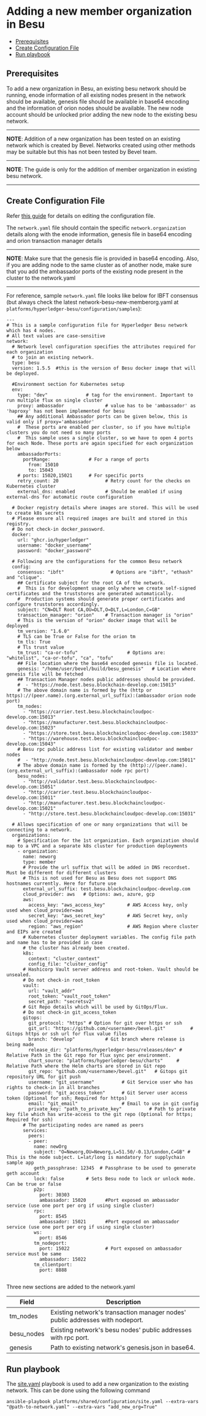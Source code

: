 [//]: # (##############################################################################################)
[//]: # (Copyright Accenture. All Rights Reserved.)
[//]: # (SPDX-License-Identifier: Apache-2.0)
[//]: # (##############################################################################################)

<a name = "adding-new-member-org-to-existing-network-in-besu"></a>
# Adding a new member organization in Besu

  - [Prerequisites](#prerequisites)
  - [Create Configuration File](#create-configuration-file)
  - [Run playbook](#run-playbook)

<a name = "prerequisites"></a>
## Prerequisites
To add a new organization in Besu, an existing besu network should be running, enode information of all existing nodes present in the network should be available, genesis file should be available in base64 encoding and the information of orion nodes should be available. The new node account should be unlocked prior adding the new node to the existing besu network. 

---
**NOTE**: Addition of a new organization has been tested on an existing network which is created by Bevel. Networks created using other methods may be suitable but this has not been tested by Bevel team.

---

**NOTE**: The guide is only for the addition of member organization in existing besu network.

---

<a name = "create_config_file"></a>
## Create Configuration File

Refer [this guide](./besu_networkyaml.md) for details on editing the configuration file.

The `network.yaml` file should contain the specific `network.organization` details along with the enode information, genesis file in base64 encoding and orion transaction manager details

---
**NOTE**: Make sure that the genesis flie is provided in base64 encoding. Also, if you are adding node to the same cluster as of another node, make sure that you add the ambassador ports of the existing node present in the cluster to the network.yaml

---
For reference, sample `network.yaml` file looks like below for IBFT consensus (but always check the latest network-besu-new-memberorg.yaml at `platforms/hyperledger-besu/configuration/samples`):

```
---
# This is a sample configuration file for Hyperledger Besu network which has 4 nodes.
# All text values are case-sensitive
network:
  # Network level configuration specifies the attributes required for each organization
  # to join an existing network.
  type: besu
  version: 1.5.5  #this is the version of Besu docker image that will be deployed.

  #Environment section for Kubernetes setup
  env:
    type: "dev"              # tag for the environment. Important to run multiple flux on single cluster
    proxy: ambassador               # value has to be 'ambassador' as 'haproxy' has not been implemented for besu
    ## Any additional Ambassador ports can be given below, this is valid only if proxy='ambassador'
    #  These ports are enabled per cluster, so if you have multiple clusters you do not need so many ports
    #  This sample uses a single cluster, so we have to open 4 ports for each Node. These ports are again specified for each organization below
    ambassadorPorts:
      portRange:              # For a range of ports 
        from: 15010 
        to: 15043
    # ports: 15020,15021      # For specific ports 
    retry_count: 20                 # Retry count for the checks on Kubernetes cluster
    external_dns: enabled           # Should be enabled if using external-dns for automatic route configuration
  
  # Docker registry details where images are stored. This will be used to create k8s secrets
  # Please ensure all required images are built and stored in this registry. 
  # Do not check-in docker_password.
  docker:
    url: "ghcr.io/hyperledger"
    username: "docker_username"
    password: "docker_password"
  
  # Following are the configurations for the common Besu network
  config:    
    consensus: "ibft"                 # Options are "ibft", "ethash" and "clique".
    ## Certificate subject for the root CA of the network. 
    #  This is for development usage only where we create self-signed certificates and the truststores are generated automatically.
    #  Production systems should generate proper certificates and configure truststores accordingly.
    subject: "CN=DLT Root CA,OU=DLT,O=DLT,L=London,C=GB"
    transaction_manager: "orion"    # Transaction manager is "orion"
    # This is the version of "orion" docker image that will be deployed
    tm_version: "1.6.0"               
    # TLS can be True or False for the orion tm
    tm_tls: True
    # Tls trust value
    tm_trust: "ca-or-tofu"                  # Options are: "whitelist", "ca-or-tofu", "ca", "tofu"
    ## File location where the base64 encoded genesis file is located.
    genesis: "/home/user/bevel/build/besu_genesis"   # Location where genesis file will be fetched
    ## Transaction Manager nodes public addresses should be provided.
    #  - "https://node.test.besu.blockchain-develop.com:15013"
    # The above domain name is formed by the (http or https)://(peer.name).(org.external_url_suffix):(ambassador orion node port)
    tm_nodes: 
      - "https://carrier.test.besu.blockchaincloudpoc-develop.com:15013"
      - "https://manufacturer.test.besu.blockchaincloudpoc-develop.com:15023"
      - "https://store.test.besu.blockchaincloudpoc-develop.com:15033"
      - "https://warehouse.test.besu.blockchaincloudpoc-develop.com:15043"
    # Besu rpc public address list for existing validator and member nodes 
    #  - "http://node.test.besu.blockchaincloudpoc-develop.com:15011"
    # The above domain name is formed by the (http)://(peer.name).(org.external_url_suffix):(ambassador node rpc port)
    besu_nodes:
      - "http://validator.test.besu.blockchaincloudpoc-develop.com:15051"
      - "http://carrier.test.besu.blockchaincloudpoc-develop.com:15011"
      - "http://manufacturer.test.besu.blockchaincloudpoc-develop.com:15021"
      - "http://store.test.besu.blockchaincloudpoc-develop.com:15031"
  
  # Allows specification of one or many organizations that will be connecting to a network.
  organizations:
    # Specification for the 1st organization. Each organization should map to a VPC and a separate k8s cluster for production deployments
    - organization:
      name: neworg
      type: member
      # Provide the url suffix that will be added in DNS recordset. Must be different for different clusters
      # This is not used for Besu as Besu does not support DNS hostnames currently. Here for future use
      external_url_suffix: test.besu.blockchaincloudpoc-develop.com
      cloud_provider: aws   # Options: aws, azure, gcp
      aws:
        access_key: "aws_access_key"        # AWS Access key, only used when cloud_provider=aws
        secret_key: "aws_secret_key"        # AWS Secret key, only used when cloud_provider=aws
        region: "aws_region"                # AWS Region where cluster and EIPs are created
      # Kubernetes cluster deployment variables. The config file path and name has to be provided in case
      # the cluster has already been created.
      k8s:
        context: "cluster_context"
        config_file: "cluster_config"
      # Hashicorp Vault server address and root-token. Vault should be unsealed.
      # Do not check-in root_token
      vault:
        url: "vault_addr"
        root_token: "vault_root_token"
        secret_path: "secretsv2"
      # Git Repo details which will be used by GitOps/Flux.
      # Do not check-in git_access_token
      gitops:
        git_protocol: "https" # Option for git over https or ssh
        git_url: "https://github.com/<username>/bevel.git"         # Gitops https or ssh url for flux value files 
        branch: "develop"           # Git branch where release is being made
        release_dir: "platforms/hyperledger-besu/releases/dev" # Relative Path in the Git repo for flux sync per environment. 
        chart_source: "platforms/hyperledger-besu/charts"     # Relative Path where the Helm charts are stored in Git repo
        git_repo: "github.com/<username>/bevel.git"   # Gitops git repository URL for git push 
        username: "git_username"          # Git Service user who has rights to check-in in all branches
        password: "git_access_token"      # Git Server user access token (Optional for ssh; Required for https)
        email: "git_email"                # Email to use in git config
        private_key: "path_to_private_key"          # Path to private key file which has write-access to the git repo (Optional for https; Required for ssh)
      # The participating nodes are named as peers
      services:
        peers:
        - peer:
          name: newOrg
          subject: "O=Neworg,OU=Neworg,L=51.50/-0.13/London,C=GB" # This is the node subject. L=lat/long is mandatory for supplychain sample app
          geth_passphrase: 12345  # Passphrase to be used to generate geth account
          lock: false        # Sets Besu node to lock or unlock mode. Can be true or false
          p2p:
            port: 30303
            ambassador: 15020       #Port exposed on ambassador service (use one port per org if using single cluster)
          rpc:
            port: 8545
            ambassador: 15021       #Port exposed on ambassador service (use one port per org if using single cluster)
          ws:
            port: 8546
          tm_nodeport:
            port: 15022             # Port exposed on ambassador service must be same
            ambassador: 15022    
          tm_clientport:
            port: 8888 
           

```
Three new sections are added to the network.yaml   

| Field       | Description                                              |
|-------------|----------------------------------------------------------|
| tm_nodes | Existing network's transaction manager nodes' public addresses with nodeport.|
| besu_nodes | Existing network's besu nodes' public addresses with rpc port.|
| genesis | Path to existing network's genesis.json in base64.|


<a name = "run_network"></a>
## Run playbook

The [site.yaml](https://github.com/hyperledger/bevel/tree/main/platforms/shared/configuration/site.yaml) playbook is used to add a new organization to the existing network. This can be done using the following command

```
ansible-playbook platforms/shared/configuration/site.yaml --extra-vars "@path-to-network.yaml" --extra-vars "add_new_org=True"
```


